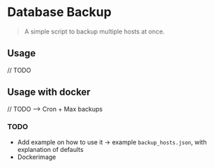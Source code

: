# Database Backup

> A simple script to backup multiple hosts at once.

## Usage

// TODO

## Usage with docker

// TODO --> Cron + Max backups

### TODO

* Add example on how to use it -> example `backup_hosts.json`, with explanation of defaults
* Dockerimage
